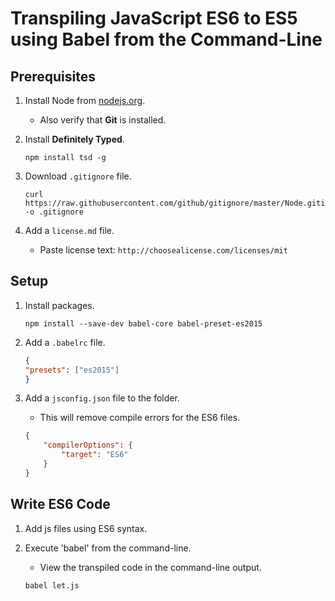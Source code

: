 # Transpiling JavaScript ES6 to ES5 using Babel from the Command-Line

## Prerequisites

1. Install Node from [nodejs.org](http://nodejs.org).

	- Also verify that **Git** is installed.
	
2. Install **Definitely Typed**.

	```shell
	npm install tsd -g
	```

3. Download `.gitignore` file.

	```shell
	curl https://raw.githubusercontent.com/github/gitignore/master/Node.gitignore -o .gitignore
	```

4. Add a `license.md` file.

	- Paste license text: `http://choosealicense.com/licenses/mit`

## Setup

1. Install packages.

	```shell
	npm install --save-dev babel-core babel-preset-es2015
	```

2. Add a `.babelrc` file.

	```json
	{
	"presets": ["es2015"]
	}
	```
		
3. Add a `jsconfig.json` file to the folder.
	- This will remove compile errors for the ES6 files.

	```json
	{
		"compilerOptions": {
			"target": "ES6"
		}
	}
	```
			
## Write ES6 Code

1. Add js files using ES6 syntax.
	
2. Execute 'babel' from the command-line.
	- View the transpiled code in the command-line output.

	```shell
	babel let.js
	```
